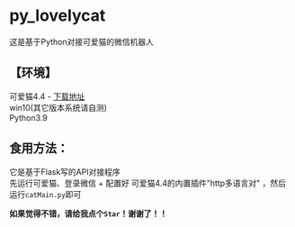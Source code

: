 # py_lovelycat
这是基于Python对接可爱猫的微信机器人  
  
  
## 【环境】  
可爱猫4.4 - [下载地址][1]  
win10(其它版本系统请自测)  
Python3.9  
  
## 食用方法：
它是基于Flask写的API对接程序  
先运行可爱猫、登录微信 + 配置好 可爱猫4.4的内置插件"http多语言对" ，然后运行`catMain.py`即可  
  
    
**如果觉得不错，请给我点个`Star`！谢谢了！！**


[1]:https://github.com/huijiblog/py_lovelycat/blob/main/%E5%8F%AF%E7%88%B1%E7%8C%AB4.4.1%E5%90%AB%E5%BC%80%E5%8F%91%E5%8C%85(%E5%AF%86%E7%A0%81169).zip

